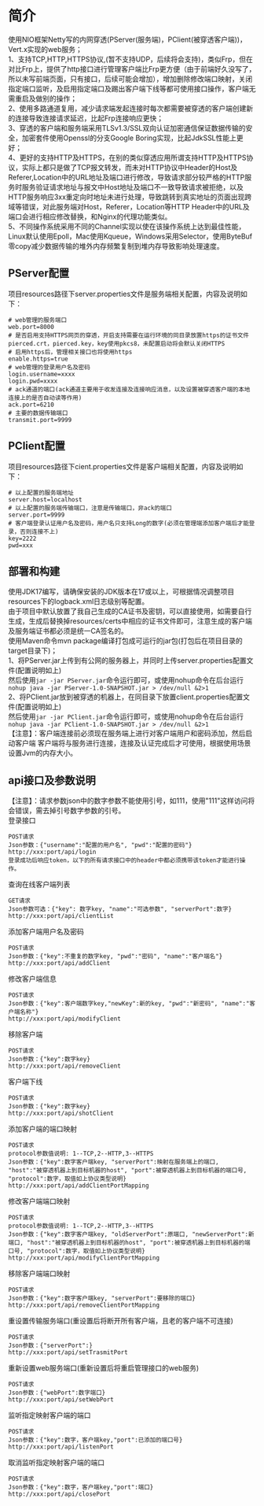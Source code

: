 # 简介

使用NIO框架Netty写的内网穿透(PServer(服务端)，PClient(被穿透客户端))，Vert.x实现的web服务；  
1、支持TCP,HTTP,HTTPS协议,(暂不支持UDP，后续将会支持)，类似Frp，但在对比Frp上，提供了http接口进行管理客户端比Frp更方便（由于前端好久没写了，所以未写前端页面，只有接口，后续可能会增加），增加删除修改端口映射，关闭指定端口监听，及启用指定端口及踢出客户端下线等都可使用接口操作，客户端无需重启及做别的操作；  
2、使用多路通道复用，减少请求端发起连接时每次都需要被穿透的客户端创建新的连接导致连接请求延迟，比起Frp连接响应更快；  
3、穿透的客户端和服务端采用TLSv1.3/SSL双向认证加密通信保证数据传输的安全，加密套件使用Openssl的分支Google Boring实现，比起JdkSSL性能上更好；  
4、更好的支持HTTP及HTTPS，在别的类似穿透应用所谓支持HTTP及HTTPS协议，实际上都只是做了TCP报文转发，而未对HTTP协议中Header的Host及Referer,Location中的URL地址及端口进行修改，导致请求部分较严格的HTTP服务时服务验证请求地址与报文中Host地址及端口不一致导致请求被拒绝，以及HTTP服务响应3xx重定向时地址未进行处理，导致跳转到真实地址的页面出现跨域等错误，对此服务端对Host，Referer，Location等HTTP Header中的URL及端口会进行相应修改替换，和Nginx的代理功能类似。  
5、不同操作系统采用不同的Channel实现以使在该操作系统上达到最佳性能，Linux默认使用Epoll，Mac使用Kqueue，Windows采用Selector，使用ByteBuf零copy减少数据传输的堆外内存频繁复制到堆内存导致影响处理速度。

## PServer配置

项目resources路径下server.properties文件是服务端相关配置，内容及说明如下：

```
# web管理的服务端口
web.port=8000 
# 是否启用支持HTTPS网页的穿透，开启支持需要在运行环境的同目录放置https的证书文件pierced.crt，pierced.key，key使用pkcs8，未配置启动将会默认关闭HTTPS
# 启用https后，管理相关接口也将使用https
enable.https=true
# web管理的登录用户名及密码
login.username=xxxx
login.pwd=xxxx
# ack通道的端口(ack通道主要用于收发连接及连接响应消息，以及设置被穿透客户端的本地连接上的是否自动读等作用)
ack.port=6210
# 主要的数据传输端口
transmit.port=9999
```

## PClient配置

项目resources路径下cient.properties文件是客户端相关配置，内容及说明如下：

```
# 以上配置的服务端地址
server.host=localhost
# 以上配置的服务端传输端口，注意是传输端口，非ack的端口
server.port=9999
# 客户端登录认证用户名及密码，用户名只支持Long的数字(必须在管理端添加客户端后才能登录，否则连接不上)
key=2222
pwd=xxx
```

## 部署和构建

使用JDK17编写，请确保安装的JDK版本在17或以上，可根据情况调整项目resources下的logback.xml日志级别等配置。  
由于项目中默认放置了我自己生成的CA证书及密钥，可以直接使用，如需要自行生成，生成后替换掉resources/certs中相应的证书文件即可，注意生成的客户端及服务端证书都必须是统一CA签名的。  
使用Maven命令mvn package编译打包成可运行的jar包(打包后在项目目录的target目录下)；  
1、将PServer.jar上传到有公网的服务器上，并同时上传server.properties配置文件(配置说明如上)  
然后使用```jar -jar PServer.jar```命令运行即可，或使用nohup命令在后台运行```nohup java -jar PServer-1.0-SNAPSHOT.jar > /dev/null &2>1```  
2、将PClient.jar放到被穿透的机器上，在同目录下放置client.properties配置文件(配置说明如上)  
然后使用```jar -jar PClient.jar```命令运行即可，或使用nohup命令在后台运行```nohup java -jar PClient-1.0-SNAPSHOT.jar > /dev/null &2>1```  
【注意】：客户端连接前必须现在服务端上进行对客户端用户和密码添加，然后启动客户端 客户端将与服务进行连接，连接及认证完成后才可使用，根据使用场景设置Jvm的内存大小。

## api接口及参数说明

【注意】：请求参数json中的数字参数不能使用引号，如111，使用"111"这样访问将会错误，需去掉引号数字参数的引号。  
登录接口
```
POST请求
Json参数：{"username":"配置的用户名", "pwd":"配置的密码"}
http://xxx:port/api/login
登录成功后响应token，以下的所有请求接口中的header中都必须携带该token才能进行操作。
```

查询在线客户端列表
```
GET请求
Json参数可选：{"key": 数字key, "name":"可选参数", "serverPort":数字}
http://xxx:port/api/clientList
```

添加客户端用户名及密码
```
POST请求
Json参数：{"key":不重复的数字key, "pwd":"密码", "name":"客户端名"}
http://xxx:port/api/addClient
```

修改客户端信息
```
POST请求
Json参数：{"key":客户端数字key,"newKey":新的key, "pwd":"新密码", "name":"客户端名称"}
http://xxx:port/api/modifyClient
```

移除客户端

```
POST请求
Json参数：{"key":数字key}
http://xxx:port/api/removeClient
```

客户端下线
```
POST请求
Json参数：{"key":数字key}
http://xxx:port/api/shotClient
```

添加客户端的端口映射
```
POST请求  
protocol参数值说明: 1--TCP,2--HTTP,3--HTTPS
Json参数：{"key":数字客户端key, "serverPort":映射在服务端上的端口, "host":"被穿透机器上到目标机器的host", "port":被穿透机器上到目标机器的端口号, "protocol":数字，取值如上协议类型说明}
http://xxx:port/api/addClientPortMapping
```

修改客户端端口映射
```
POST请求  
protocol参数值说明: 1--TCP,2--HTTP,3--HTTPS
Json参数：{"key":数字客户端key, "oldServerPort":原端口, "newServerPort":新端口, "host":"被穿透机器上到目标机器的host", "port":被穿透机器上到目标机器的端口号, "protocol":数字，取值如上协议类型说明}
http://xxx:port/api/modifyClientPortMapping
```

移除客户端端口映射
```
POST请求  
Json参数：{"key":数字客户端key, "serverPort":要移除的端口}
http://xxx:port/api/removeClientPortMapping
```

重设置传输服务端口(重设置后将断开所有客户端，且老的客户端不可连接)
```
POST请求  
Json参数：{"serverPort":}
http://xxx:port/api/setTrasmitPort
```
重新设置web服务端口(重新设置后将重启管理接口的web服务)
```
POST请求  
Json参数：{"webPort":数字端口}
http://xxx:port/api/setWebPort
```
监听指定映射客户端的端口
```
POST请求  
Json参数：{"key":数字，客户端key,"port":已添加的端口号}
http://xxx:port/api/listenPort
```

取消监听指定映射客户端的端口
```
POST请求  
Json参数：{"key":数字，客户端key,"port":端口}
http://xxx:port/api/closePort
```




